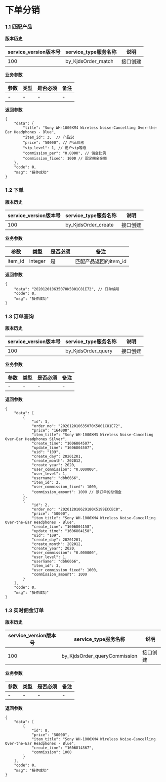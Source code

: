 # 下单分销


### 1.1 匹配产品


**版本历史**

|service_version版本号|service_type服务名称|说明|
|----|---|---|
|100|by_KjdsOrder_match|接口创建|

**业务参数**

|参数 |类型|是否必须|备注|
| ---------------- | ------------------------ | ------------------------ | ------------------------ |
|-|-|-|-|

**返回参数** 
```
{
    "data": {
        "title": "Sony WH-1000XM4 Wireless Noise-Cancelling Over-the-Ear Headphones - Blue",
        "item_id": 3,  // 产品id
        "price": "50000", // 产品价格
        "vip_level": 1, // 用户vip等级
        "commission_per": "0.0000", // 佣金比例
        "commission_fixed": 1000 // 固定佣金金额
    },
    "code": 0,
    "msg": "操作成功"
}
```



### 1.2 下单


**版本历史**

|service_version版本号|service_type服务名称|说明|
|----|---|---|
|100|by_KjdsOrder_create|接口创建|

**业务参数**

|参数 |类型|是否必须|备注|
| ---------------- | ------------------------ | ------------------------ | ------------------------ |
|item_id|integer|是|匹配产品返回的item_id|


**返回参数** 
```
{
    "data": "202012010635070K5801C81E72", // 订单编号
    "code": 0,
    "msg": "操作成功"
}
```

### 1.3 订单查询


**版本历史**

|service_version版本号|service_type服务名称|说明|
|----|---|---|
|100|by_KjdsOrder_query|接口创建|

**业务参数**

|参数 |类型|是否必须|备注|
| ---------------- | ------------------------ | ------------------------ | ------------------------ |
|-|-|-|-|


**返回参数** 
```
{
    "data": [
        {
            "id": 3,
            "order_no": "202012010635070K5801C81E72",
            "price": "164000",
            "item_title": "Sony WH-1000XM3 Wireless Noise-Canceling Over-Ear Headphones Silver",
            "create_time": "1606804507",
            "update_time": "1606804507",
            "uid": "109",
            "create_day": 20201201,
            "create_month": 202012,
            "create_year": 2020,
            "user_commission": "0.000000",
            "user_level": 1,
            "username": "dbh6666",
            "item_id": 2,
            "user_commission_fixed": 1000, 
            "commission_amount": 1000 // 该订单的总佣金
        },
        {
            "id": 2,
            "order_no": "202012010629180K5199ECCBC8",
            "price": "50000",
            "item_title": "Sony WH-1000XM4 Wireless Noise-Cancelling Over-the-Ear Headphones - Blue",
            "create_time": "1606804158",
            "update_time": "1606804158",
            "uid": "109",
            "create_day": 20201201,
            "create_month": 202012,
            "create_year": 2020,
            "user_commission": "0.000000",
            "user_level": 1,
            "username": "dbh6666",
            "item_id": 3,
            "user_commission_fixed": 1000,
            "commission_amount": 1000
        }
    ],
    "code": 0,
    "msg": "操作成功"
}
```


### 1.3 实时佣金订单


**版本历史**

|service_version版本号|service_type服务名称|说明|
|----|---|---|
|100|by_KjdsOrder_queryCommission|接口创建|

**业务参数**

|参数 |类型|是否必须|备注|
| ---------------- | ------------------------ | ------------------------ | ------------------------ |
|-|-|-|-|


**返回参数** 
```
{
    "data": [
        {
            "id": 8,
            "price": "50000", 
            "item_title": "Sony WH-1000XM4 Wireless Noise-Cancelling Over-the-Ear Headphones - Blue",
            "create_time": "1606814367",
            "commission": 1000 
        }
    ],
    "code": 0,
    "msg": "操作成功"
}
```


